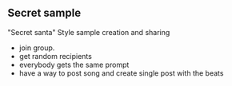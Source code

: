 ## Secret sample
"Secret santa" Style sample creation and sharing

- join group. 
- get random recipients 
- everybody gets the same prompt
- have a way to post song and create single post with the beats 
